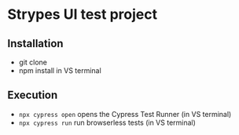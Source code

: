 # Strypes UI test project

## Installation
* git clone 
* npm install in VS terminal

## Execution
* `npx cypress open` opens the Cypress Test Runner (in VS terminal)
* `npx cypress run` run browserless tests (in VS terminal)